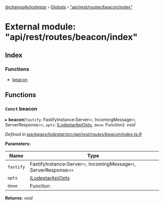 [@chainsafe/lodestar](../README.md) › [Globals](../globals.md) › ["api/rest/routes/beacon/index"](_api_rest_routes_beacon_index_.md)

# External module: "api/rest/routes/beacon/index"

## Index

### Functions

* [beacon](_api_rest_routes_beacon_index_.md#const-beacon)

## Functions

### `Const` beacon

▸ **beacon**(`fastify`: FastifyInstance‹Server‹›, IncomingMessage‹›, ServerResponse‹››, `opts`: [ILodestarApiOpts](../interfaces/_api_rest_interface_.ilodestarapiopts.md), `done`: Function): *void*

*Defined in [packages/lodestar/src/api/rest/routes/beacon/index.ts:9](https://github.com/ChainSafe/lodestar/blob/6d8273318/packages/lodestar/src/api/rest/routes/beacon/index.ts#L9)*

**Parameters:**

Name | Type |
------ | ------ |
`fastify` | FastifyInstance‹Server‹›, IncomingMessage‹›, ServerResponse‹›› |
`opts` | [ILodestarApiOpts](../interfaces/_api_rest_interface_.ilodestarapiopts.md) |
`done` | Function |

**Returns:** *void*
